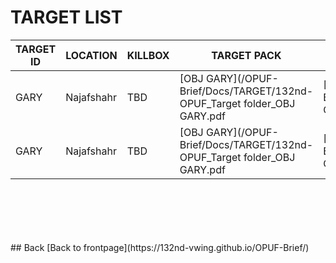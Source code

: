 # TARGET LIST


| TARGET ID | LOCATION | KILLBOX | TARGET PACK | DMPI's | INTEL |
| --------- | -------- | ------- | ----------- | ------ | ----- |
| GARY | Najafshahr | TBD | [OBJ GARY](/OPUF-Brief/Docs/TARGET/132nd-OPUF_Target folder_OBJ GARY.pdf | [DMPI](/OPUF-Brief/Docs/TARGET/OPUF OBJ GARY DMPIs.cf) | NSTR |
| GARY | Najafshahr | TBD | [OBJ GARY](/OPUF-Brief/Docs/TARGET/132nd-OPUF_Target folder_OBJ GARY.pdf | [DMPI](/OPUF-Brief/Docs/TARGET/OPUF OBJ GARY DMPIs.cf) | NSTR |






<br>
<br>
<br>
<br>
<br>
## Back
[Back to frontpage](https://132nd-vwing.github.io/OPUF-Brief/)